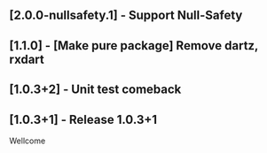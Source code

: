 ## [2.0.0-nullsafety.1] - Support Null-Safety

## [1.1.0] - [Make pure package] Remove dartz, rxdart

## [1.0.3+2] - Unit test comeback

## [1.0.3+1] - Release 1.0.3+1

Wellcome


